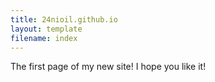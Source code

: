 ```yaml
---
title: 24nioil.github.io
layout: template
filename: index
--- 
```

The first page of my new site!
I hope you like it!
